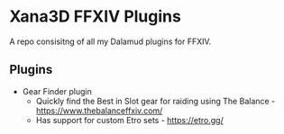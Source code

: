 # Xana3D FFXIV Plugins

A repo consisitng of all my Dalamud plugins for FFXIV.

## Plugins

* Gear Finder plugin
  * Quickly find the Best in Slot gear for raiding using The Balance - https://www.thebalanceffxiv.com/
  * Has support for custom Etro sets - https://etro.gg/
